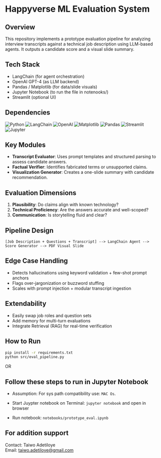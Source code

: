 
# Happyverse ML Evaluation System

## Overview
This repository implements a prototype evaluation pipeline for analyzing interview transcripts against a technical job description using LLM-based agents. It outputs a candidate score and a visual slide summary.

## Tech Stack
- LangChain (for agent orchestration)
- OpenAI GPT-4 (as LLM backend)
- Pandas / Matplotlib (for data/slide visuals)
- Jupyter Notebook (to run the file in notenooks/)
- Streamlit (optional UI)

## Dependencies
![Python](https://img.shields.io/badge/Python-v3.11-blue.svg?logo=python&longCache=true&logoColor=white&colorB=5e81ac&style=flat-square&colorA=4c566a)
![LangChain](https://img.shields.io/badge/LangChain-v0.1.20-blue.svg?logo=chainlink&longCache=true&style=flat-square&logoColor=white&colorB=5e81ac&colorA=4c566a)
![OpenAI](https://img.shields.io/badge/OpenAI-v1.25.0-blue.svg?logo=openai&longCache=true&style=flat-square&logoColor=white&colorB=5e81ac&colorA=4c566a)
![Matplotlib](https://img.shields.io/badge/Matplotlib-v3.8.4-blue.svg?logo=python&longCache=true&style=flat-square&logoColor=white&colorB=5e81ac&colorA=4c566a)
![Pandas](https://img.shields.io/badge/Pandas-v2.2.2-blue.svg?logo=pandas&longCache=true&style=flat-square&logoColor=white&colorB=5e81ac&colorA=4c566a)
![Streamlit](https://img.shields.io/badge/Streamlit-v1.34.0-blue.svg?logo=streamlit&longCache=true&style=flat-square&logoColor=white&colorB=5e81ac&colorA=4c566a)
![Jupyter](https://img.shields.io/badge/Jupyter-v1.1.1-blue.svg?logo=jupyter&longCache=true&style=flat-square&logoColor=white&colorB=5e81ac&colorA=4c566a)


## Key Modules
- **Transcript Evaluator**: Uses prompt templates and structured parsing to assess candidate answers.
- **Factual Verifier**: Identifies fabricated terms or unsupported claims.
- **Visualization Generator**: Creates a one-slide summary with candidate recommendation.

## Evaluation Dimensions
1. **Plausibility**: Do claims align with known technology?
2. **Technical Proficiency**: Are the answers accurate and well-scoped?
3. **Communication**: Is storytelling fluid and clear?

## Pipeline Design
```text
[Job Description + Questions + Transcript] --> LangChain Agent --> Score Generator --> PDF Visual Slide
```

## Edge Case Handling
- Detects hallucinations using keyword validation + few-shot prompt anchors
- Flags over-jargonization or buzzword stuffing
- Scales with prompt injection + modular transcript ingestion

## Extendability
- Easily swap job roles and question sets
- Add memory for multi-turn evaluations
- Integrate Retrieval (RAG) for real-time verification

## How to Run
```bash
pip install -r requirements.txt
python src/eval_pipeline.py
```

OR 
## Follow these steps to run in Jupyter Notebook

- Assumption: For sys path compatibility use: `MAC Os`.   

- Start Juypter notebook on Terminal: `jupyter notebook` and open in browser

- Run notebook: `notebooks/prototype_eval.ipynb`


## For addition support
Contact: Taiwo Adetiloye  
Email: taiwo.adetiloye@gmail.com

